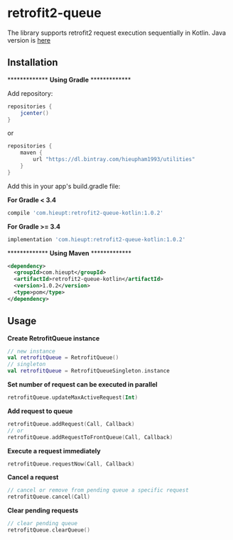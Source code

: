 # retrofit2-queue
The library supports retrofit2 request execution sequentially in Kotlin.
Java version is <a href="https://github.com/hieupham1993/retrofit2-queue">here</a>
## Installation
************* **Using Gradle** *************

Add repository:
```groovy
repositories {
    jcenter()
}
```
or
```groovy
repositories {
    maven {
        url "https://dl.bintray.com/hieupham1993/utilities" 
    }
}
```
Add this in your app's build.gradle file:

**For Gradle < 3.4**

```groovy
compile 'com.hieupt:retrofit2-queue-kotlin:1.0.2'
```

**For Gradle >= 3.4**

```groovy
implementation 'com.hieupt:retrofit2-queue-kotlin:1.0.2'
```
************* **Using Maven** *************
```xml
<dependency>
  <groupId>com.hieupt</groupId>
  <artifactId>retrofit2-queue-kotlin</artifactId>
  <version>1.0.2</version>
  <type>pom</type>
</dependency>
```
## Usage
**Create RetrofitQueue instance**
```kotlin
// new instance
val retrofitQueue = RetrofitQueue()
// singleton
val retrofitQueue = RetrofitQueueSingleton.instance
```
**Set number of request can be executed in parallel**
```kotlin
retrofitQueue.updateMaxActiveRequest(Int)
```
**Add request to queue**
```kotlin
retrofitQueue.addRequest(Call, Callback)
// or
retrofitQueue.addRequestToFrontQueue(Call, Callback)
```
**Execute a request immediately**
```kotlin
retrofitQueue.requestNow(Call, Callback)
```
**Cancel a request**
```kotlin
// cancel or remove from pending queue a specific request
retrofitQueue.cancel(Call)
```
**Clear pending requests**
```kotlin
// clear pending queue
retrofitQueue.clearQueue()
```
